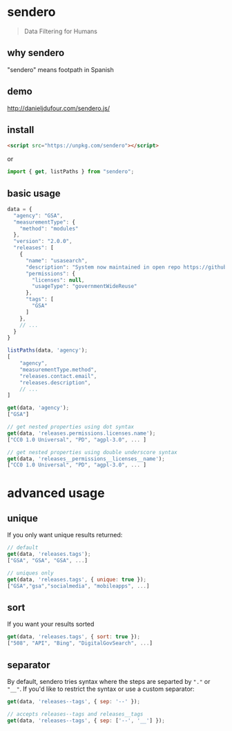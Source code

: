 # sendero
> Data Filtering for Humans

## why sendero
"sendero" means footpath in Spanish

## demo
http://danieljdufour.com/sendero.js/

## install
```html
<script src="https://unpkg.com/sendero"></script>
```
or
```js
import { get, listPaths } from "sendero";
```

## basic usage
```js
data = {
  "agency": "GSA",
  "measurementType": {
    "method": "modules"
  },
  "version": "2.0.0",
  "releases": [
    {
      "name": "usasearch",
      "description": "System now maintained in open repo https://github.com/GSA/search-gov.",
      "permissions": {
        "licenses": null,
        "usageType": "governmentWideReuse"
      },
      "tags": [
        "GSA"
      ]
    },
    // ...
  }
}
```

```js
listPaths(data, 'agency');
[
    "agency",
    "measurementType.method",
    "releases.contact.email",
    "releases.description",
    // ...
]

get(data, 'agency');
["GSA"]

// get nested properties using dot syntax
get(data, 'releases.permissions.licenses.name');
["CC0 1.0 Universal", "PD", "agpl-3.0", ... ]

// get nested properties using double underscore syntax
get(data, 'releases__permissions__licenses__name');
["CC0 1.0 Universal", "PD", "agpl-3.0", ... ]
```

# advanced usage
## unique
If you only want unique results returned:
```js
// default
get(data, 'releases.tags');
["GSA", "GSA", "GSA", ...]

// uniques only
get(data, 'releases.tags', { unique: true });
["GSA","gsa","socialmedia", "mobileapps", ...]
```

## sort
If you want your results sorted
```js
get(data, 'releases.tags', { sort: true });
["508", "API", "Bing", "DigitalGovSearch", ...]
```

## separator
By default, sendero tries syntax where the steps are separted by
`"."` or `"__"`.  If you'd like to restrict the syntax or use a custom separator:
```js
get(data, 'releases--tags', { sep: '--' });

// accepts releases--tags and releases__tags
get(data, 'releases--tags', { sep: ['--', '__'] });
```